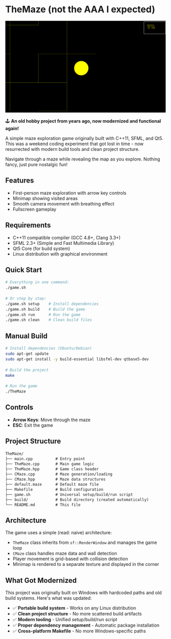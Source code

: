 # TheMaze (not the AAA I expected)
<p align="center">
  <img src="screen.png" style="height: auto; width: auto;"/>
</p>

🕹️ **An old hobby project from years ago, now modernized and functional again!**

A simple maze exploration game originally built with C++11, SFML, and Qt5. This was a weekend coding experiment that got lost in time - now resurrected with modern build tools and clean project structure.

Navigate through a maze while revealing the map as you explore. Nothing fancy, just pure nostalgic fun!

## Features

- First-person maze exploration with arrow key controls
- Minimap showing visited areas
- Smooth camera movement with breathing effect
- Fullscreen gameplay

## Requirements

- C++11 compatible compiler (GCC 4.8+, Clang 3.3+)
- SFML 2.3+ (Simple and Fast Multimedia Library)
- Qt5 Core (for build system)
- Linux distribution with graphical environment

## Quick Start

```bash
# Everything in one command:
./game.sh

# Or step by step:
./game.sh setup    # Install dependencies
./game.sh build    # Build the game
./game.sh run      # Run the game
./game.sh clean    # Clean build files
```

## Manual Build

```bash
# Install dependencies (Ubuntu/Debian)
sudo apt-get update
sudo apt-get install -y build-essential libsfml-dev qtbase5-dev

# Build the project
make

# Run the game
./TheMaze
```

## Controls

- **Arrow Keys**: Move through the maze
- **ESC**: Exit the game

## Project Structure

```
TheMaze/
├── main.cpp          # Entry point
├── TheMaze.cpp       # Main game logic
├── TheMaze.hpp       # Game class header
├── CMaze.cpp         # Maze generation/loading
├── CMaze.hpp         # Maze data structures
├── default.maze      # Default maze file
├── Makefile          # Build configuration
├── game.sh           # Universal setup/build/run script
├── build/            # Build directory (created automatically)
└── README.md         # This file
```

## Architecture

The game uses a simple (read: naive) architecture:
- `TheMaze` class inherits from `sf::RenderWindow` and manages the game loop
- `CMaze` class handles maze data and wall detection
- Player movement is grid-based with collision detection
- Minimap is rendered to a separate texture and displayed in the corner

## What Got Modernized

This project was originally built on Windows with hardcoded paths and old build systems. Here's what was updated:

- ✅ **Portable build system** - Works on any Linux distribution
- ✅ **Clean project structure** - No more scattered build artifacts
- ✅ **Modern tooling** - Unified setup/build/run script
- ✅ **Proper dependency management** - Automatic package installation
- ✅ **Cross-platform Makefile** - No more Windows-specific paths
